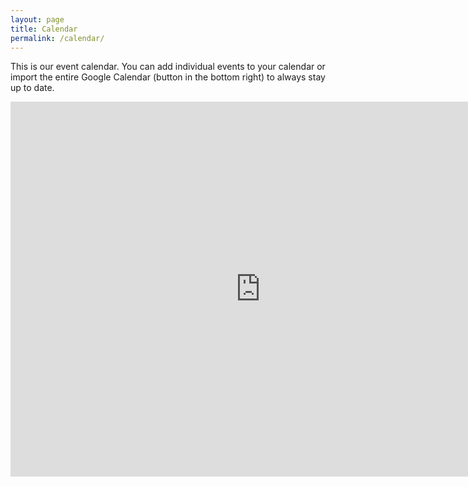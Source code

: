 ```yaml
---
layout: page
title: Calendar
permalink: /calendar/
---
```


This is our event calendar. You can add individual events to your calendar or import the entire Google Calendar (button in the bottom right) to always stay up to date.

<iframe src="https://calendar.google.com/calendar/embed?src=a80e674eb905b42e6782f5296fb2a8baf8ac77522e5d8cca7c95fd5c39b2f4fd%40group.calendar.google.com&ctz=Europe%2FLondon" style="border: 0" width="800" height="600" frameborder="0" scrolling="no"></iframe>